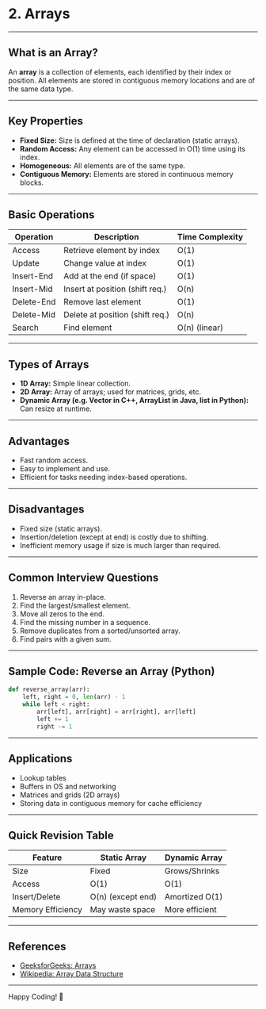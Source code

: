 # 2. Arrays

---

## What is an Array?

An **array** is a collection of elements, each identified by their index or position. All elements are stored in contiguous memory locations and are of the same data type.

---

## Key Properties

- **Fixed Size:** Size is defined at the time of declaration (static arrays).
- **Random Access:** Any element can be accessed in O(1) time using its index.
- **Homogeneous:** All elements are of the same type.
- **Contiguous Memory:** Elements are stored in continuous memory blocks.

---

## Basic Operations

| Operation    | Description                     | Time Complexity |
|--------------|---------------------------------|-----------------|
| Access       | Retrieve element by index       | O(1)            |
| Update       | Change value at index           | O(1)            |
| Insert-End   | Add at the end (if space)       | O(1)            |
| Insert-Mid   | Insert at position (shift req.) | O(n)            |
| Delete-End   | Remove last element             | O(1)            |
| Delete-Mid   | Delete at position (shift req.) | O(n)            |
| Search       | Find element                    | O(n) (linear)   |

---

## Types of Arrays

- **1D Array:** Simple linear collection.
- **2D Array:** Array of arrays; used for matrices, grids, etc.
- **Dynamic Array (e.g. Vector in C++, ArrayList in Java, list in Python):** Can resize at runtime.

---

## Advantages

- Fast random access.
- Easy to implement and use.
- Efficient for tasks needing index-based operations.

---

## Disadvantages

- Fixed size (static arrays).
- Insertion/deletion (except at end) is costly due to shifting.
- Inefficient memory usage if size is much larger than required.

---

## Common Interview Questions

1. Reverse an array in-place.
2. Find the largest/smallest element.
3. Move all zeros to the end.
4. Find the missing number in a sequence.
5. Remove duplicates from a sorted/unsorted array.
6. Find pairs with a given sum.

---

## Sample Code: Reverse an Array (Python)

```python
def reverse_array(arr):
    left, right = 0, len(arr) - 1
    while left < right:
        arr[left], arr[right] = arr[right], arr[left]
        left += 1
        right -= 1
```

---

## Applications

- Lookup tables
- Buffers in OS and networking
- Matrices and grids (2D arrays)
- Storing data in contiguous memory for cache efficiency

---

## Quick Revision Table

| Feature           | Static Array       | Dynamic Array    |
|-------------------|-------------------|------------------|
| Size              | Fixed             | Grows/Shrinks    |
| Access            | O(1)              | O(1)             |
| Insert/Delete     | O(n) (except end) | Amortized O(1)   |
| Memory Efficiency | May waste space   | More efficient   |

---

## References

- [GeeksforGeeks: Arrays](https://www.geeksforgeeks.org/array-data-structure/)
- [Wikipedia: Array Data Structure](https://en.wikipedia.org/wiki/Array_data_structure)

---

Happy Coding! 🚀
